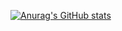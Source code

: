 [![Anurag's GitHub stats](https://github-readme-stats.vercel.app/api?username=DannySeidel&theme=dark)](https://github.com/anuraghazra/github-readme-stats)
